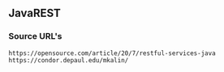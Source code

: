 ## JavaREST

### Source URL's
    https://opensource.com/article/20/7/restful-services-java
    https://condor.depaul.edu/mkalin/
